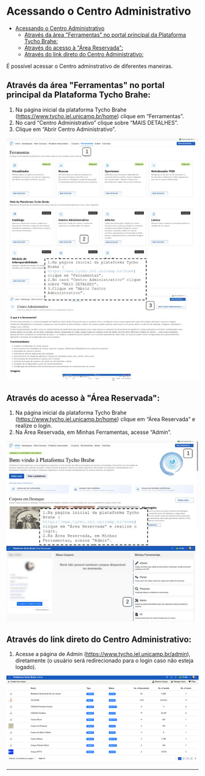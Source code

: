 # Acessando o Centro Administrativo

- [Acessando o Centro Administrativo](#acessando-o-centro-administrativo)
  - [Através da área "Ferramentas" no portal principal da Plataforma Tycho Brahe:](#através-da-área-ferramentas-no-portal-principal-da-plataforma-tycho-brahe)
  - [Através do acesso à "Área Reservada":](#através-do-acesso-à-área-reservada)
  - [Através do link direto do Centro Administrativo:](#através-do-link-direto-do-centro-administrativo)

É possível acessar o Centro adminstrativo de diferentes maneiras.

## Através da área "Ferramentas" no portal principal da Plataforma Tycho Brahe:

1. Na página inicial da plataforma Tycho Brahe (https://www.tycho.iel.unicamp.br/home) clique em “Ferramentas”.
2. No card “Centro Administrativo” clique sobre “MAIS DETALHES”.
3. Clique em “Abrir Centro Administrativo”.

![](./images/aac/aac-1.jpg)

## Através do acesso à "Área Reservada":

1. Na página inicial da plataforma Tycho Brahe (https://www.tycho.iel.unicamp.br/home) clique em “Área Reservada” e realize o login.
2. Na Área Reservada, em Minhas Ferramentas, acesse “Admin”.

![](./images/aac/aac-2.jpg)

## Através do link direto do Centro Administrativo:

1. Acesse a página de Admin (https://www.tycho.iel.unicamp.br/admin), diretamente (o usuário será redirecionado para o login caso não esteja logado).

![](./images/aac/aac-3.jpg)

---

